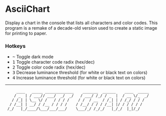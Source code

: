 # AsciiChart

Display a chart in the console that lists all characters and color codes. This program is a remake of a decade-old version used to create a static image for printing to paper.

### Hotkeys

* <kbd>~</kbd> Toggle dark mode
* <kbd>1</kbd> Toggle character code radix (hex/dec)
* <kbd>2</kbd> Toggle color code radix (hex/dec)
* <kbd>3</kbd> Decrease luminance threshold (for white or black text on colors)
* <kbd>4</kbd> Increase luminance threshold (for white or black text on colors)

***

```
     ____   _____ _____________    _______  ______    ____  _____
    / _  | / ___// ___/  _/  _/   / ___/ /_/ / _  |  / __ \/_  _/
   / /_| | \__ \/ /   / / / /    / /  / __  / /_| | / /_/ / / /
  / /__| | __/ / /__ / / / /    / /__/ / / / /__| |/ / / / / /
 /_/   |_/____/\___/___/___/    \___/_/ /_/_/   |_/_/  |_|/_/
```
